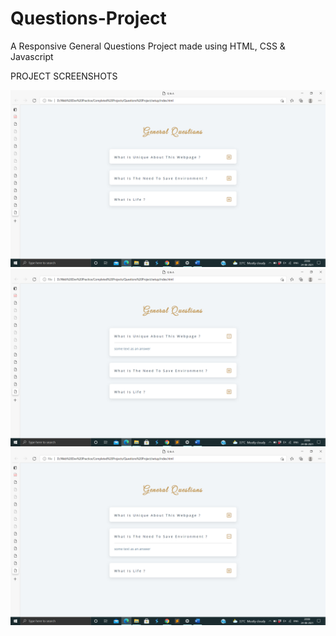 # Questions-Project
A Responsive General Questions Project made using HTML, CSS & Javascript

PROJECT SCREENSHOTS

<img src = "https://github.com/SambhavAggarwal01/Questions-Project/blob/main/Project%20Screenshots/Screenshot%202021-08-24%2020.08.14.png" alt = "Questions tabs" />

<img src = "https://github.com/SambhavAggarwal01/Questions-Project/blob/main/Project%20Screenshots/Screenshot%202021-08-24%2020.08.18.png" alt = "Answers tab" />

<img src = "https://github.com/SambhavAggarwal01/Questions-Project/blob/main/Project%20Screenshots/Screenshot%202021-08-24%2020.08.22.png" alt = "Questions & Answer tabs" />
